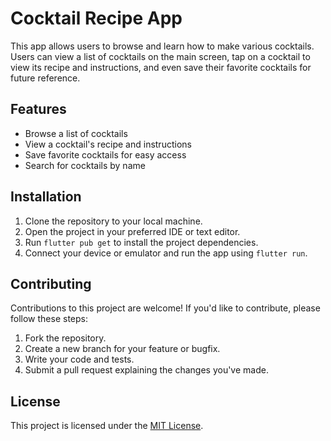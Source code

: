 # Cocktail Recipe App

This app allows users to browse and learn how to make various cocktails. Users can view a list of cocktails on the main screen, tap on a cocktail to view its recipe and instructions, and even save their favorite cocktails for future reference.

## Features

- Browse a list of cocktails
- View a cocktail's recipe and instructions
- Save favorite cocktails for easy access
- Search for cocktails by name

## Installation

1. Clone the repository to your local machine.
2. Open the project in your preferred IDE or text editor.
3. Run `flutter pub get` to install the project dependencies.
4. Connect your device or emulator and run the app using `flutter run`.

## Contributing

Contributions to this project are welcome! If you'd like to contribute, please follow these steps:

1. Fork the repository.
2. Create a new branch for your feature or bugfix.
3. Write your code and tests.
4. Submit a pull request explaining the changes you've made.

## License

This project is licensed under the [MIT License](https://opensource.org/licenses/MIT).
